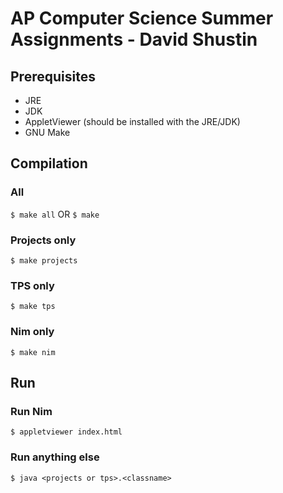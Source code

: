# AP Computer Science Summer Assignments - David Shustin

## Prerequisites

* JRE
* JDK
* AppletViewer (should be installed with the JRE/JDK)
* GNU Make

## Compilation

### All
`$ make all` OR `$ make`

### Projects only
`$ make projects`

### TPS only
`$ make tps`

### Nim only
`$ make nim`

## Run

### Run Nim
`$ appletviewer index.html`

### Run anything else
`$ java <projects or tps>.<classname>`
